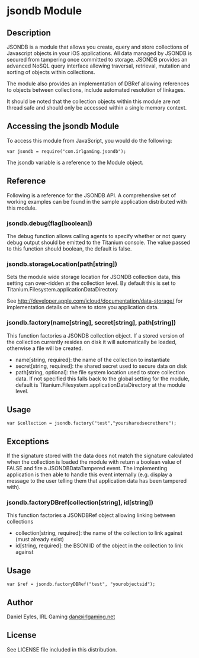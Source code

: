 # jsondb Module

## Description

JSONDB is a module that allows you create, query and store collections of Javascript objects in your iOS applications. All data managed by JSONDB is secured from tampering
once committed to storage. JSONDB provides an advanced NoSQL query interface allowing traversal, retrieval, mutation and sorting of objects within collections.

The module also provides an implementation of DBRef allowing references to objects between collections, include automated resolution of linkages.

It should be noted that the collection objects within this module are not thread safe and should only be accessed within a single memory context.

## Accessing the jsondb Module

To access this module from JavaScript, you would do the following:

	var jsondb = require("com.irlgaming.jsondb");

The jsondb variable is a reference to the Module object.	

## Reference

Following is a reference for the JSONDB API. A comprehensive set of working examples can be found in the sample application distributed with this module.

### jsondb.debug(flag[boolean])

The debug function allows calling agents to specify whether or not query debug output should be emitted to the Titanium console. The value passed to this function should boolean, the default is false.

### jsondb.storageLocation(path[string])

Sets the module wide storage location for JSONDB collection data, this setting can over-ridden at the collection level. By default this is set to Titanium.Filesystem.applicationDataDirectory

See http://developer.apple.com/icloud/documentation/data-storage/ for implementation details on where to store you application data.

### jsondb.factory(name[string], secret[string], path[string])

This function factories a JSONDB collection object. If a stored version of the collection currently resides on disk it will automatically be loaded, otherwise a file will be created.

* name[string, required]: the name of the collection to instantiate
* secret[string, required]: the shared secret used to secure data on disk
* path[string, optional]: the file system location used to store collection data. If not specified this falls back to the global setting for the module, default is Titanium.Filesystem.applicationDataDirectory at the module level.

## Usage

	var $collection = jsondb.factory("test","yoursharedsecrethere");

## Exceptions

If the signature stored with the data does not match the signature calculated when the collection is loaded the module with return a boolean value of FALSE and fire a JSONDBDataTampered event.
The implementing application is then able to handle this event internally (e.g. display a message to the user telling them that application data has been tampered with).

### jsondb.factoryDBref(collection[string], id[string])

This function factories a JSONDBRef object allowing linking between collections

* collection[string, required]: the name of the collection to link against (must already exist)
* id[string, required]: the BSON ID of the object in the collection to link against

## Usage

	var $ref = jsondb.factoryDBRef("test", "yourobjectsid");

## Author

Daniel Eyles, IRL Gaming
dan@irlgaming.net

## License

See LICENSE file included in this distribution.
